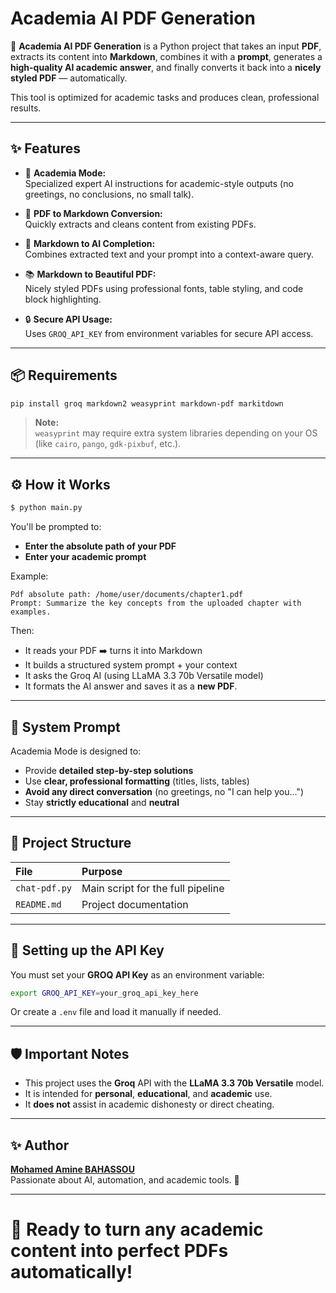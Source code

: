 # Academia AI PDF Generation

🚀 **Academia AI PDF Generation** is a Python project that takes an input **PDF**, extracts its content into **Markdown**, combines it with a **prompt**, generates a **high-quality AI academic answer**, and finally converts it back into a **nicely styled PDF** — automatically.

This tool is optimized for academic tasks and produces clean, professional results.

---

## ✨ Features

- 🧠 **Academia Mode:**  
  Specialized expert AI instructions for academic-style outputs (no greetings, no conclusions, no small talk).
  
- 📄 **PDF to Markdown Conversion:**  
  Quickly extracts and cleans content from existing PDFs.

- 📝 **Markdown to AI Completion:**  
  Combines extracted text and your prompt into a context-aware query.

- 📚 **Markdown to Beautiful PDF:**  
  Nicely styled PDFs using professional fonts, table styling, and code block highlighting.

- 🔒 **Secure API Usage:**  
  Uses `GROQ_API_KEY` from environment variables for secure API access.

---

## 📦 Requirements

```bash
pip install groq markdown2 weasyprint markdown-pdf markitdown
```

> **Note:**  
> `weasyprint` may require extra system libraries depending on your OS (like `cairo`, `pango`, `gdk-pixbuf`, etc.).

---

## ⚙️ How it Works

```bash
$ python main.py
```

You'll be prompted to:

- **Enter the absolute path of your PDF**
- **Enter your academic prompt**

Example:

```
Pdf absolute path: /home/user/documents/chapter1.pdf
Prompt: Summarize the key concepts from the uploaded chapter with examples.
```

Then:

- It reads your PDF ➡️ turns it into Markdown
- It builds a structured system prompt + your context
- It asks the Groq AI (using LLaMA 3.3 70b Versatile model)
- It formats the AI answer and saves it as a **new PDF**.

---

## 🧠 System Prompt

Academia Mode is designed to:

- Provide **detailed step-by-step solutions**
- Use **clear, professional formatting** (titles, lists, tables)
- **Avoid any direct conversation** (no greetings, no "I can help you...")
- Stay **strictly educational** and **neutral**

---
## 📁 Project Structure

| File | Purpose |
|:---|:---|
| `chat-pdf.py` | Main script for the full pipeline |
| `README.md` | Project documentation |

---

## 🔑 Setting up the API Key

You must set your **GROQ API Key** as an environment variable:

```bash
export GROQ_API_KEY=your_groq_api_key_here
```

Or create a `.env` file and load it manually if needed.

---

## 🛡️ Important Notes

- This project uses the **Groq** API with the **LLaMA 3.3 70b Versatile** model.
- It is intended for **personal**, **educational**, and **academic** use.
- It **does not** assist in academic dishonesty or direct cheating.

---

## ✨ Author

**[Mohamed Amine BAHASSOU](https://github.com/Medamine-Bahassou)**  
Passionate about AI, automation, and academic tools. 🚀

---

# 🚀 Ready to turn any academic content into perfect PDFs automatically!
